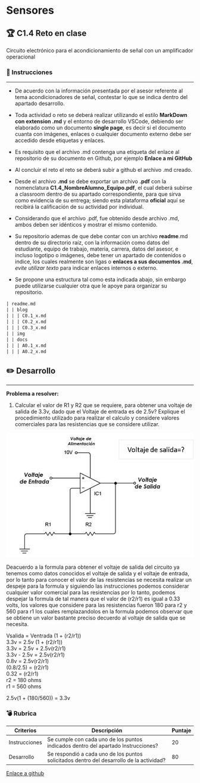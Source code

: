 # Sensores
## :trophy: C1.4 Reto en clase

Circuito electrónico para el acondicionamiento de señal con un amplificador operacional

### :blue_book: Instrucciones

___

- De acuerdo con la información presentada por el asesor referente al tema acondicionadores de señal, contestar lo que se indica dentro del apartado desarrollo.

- Toda actividad o reto se deberá realizar utilizando el estilo **MarkDown con extension .md** y el entorno de desarrollo VSCode, debiendo ser elaborado como un documento **single page**, es decir si el documento cuanta con imágenes, enlaces o cualquier documento externo debe ser accedido desde etiquetas y enlaces.
- Es requisito que el archivo .md contenga una etiqueta del enlace al repositorio de su documento en Github, por ejemplo **Enlace a mi GitHub**
- Al concluir el reto el reto se deberá subir a github el archivo .md creado.
- Desde el archivo **.md** se debe exportar un archivo **.pdf** con la nomenclatura **C1.4_NombreAlumno_Equipo.pdf**, el cual deberá subirse a classroom dentro de su apartado correspondiente, para que sirva como evidencia de su entrega; siendo esta plataforma **oficial** aquí se recibirá la calificación de su actividad por individual.
- Considerando que el archivo .pdf, fue obtenido desde archivo .md, ambos deben ser idénticos y mostrar el mismo contenido.
- Su repositorio ademas de que debe contar con un archivo **readme**.md dentro de su directorio raíz, con la información como datos del estudiante, equipo de trabajo, materia, carrera, datos del asesor, e incluso logotipo o imágenes, debe tener un apartado de contenidos o indice, los cuales realmente son ligas o **enlaces a sus documentos .md**, _evite utilizar texto_ para indicar enlaces internos o externo.
- Se propone una estructura tal como esta indicada abajo, sin embargo puede utilizarse cualquier otra que le apoye para organizar su repositorio.

```  
| readme.md
| | blog
| | | C0.1_x.md
| | | C0.2_x.md
| | | C0.3_x.md
| | img
| | docs
| | | A0.1_x.md
| | | A0.2_x.md
```


## :pencil2: Desarrollo

___

**Problema a resolver:**

1. Calcular el valor de R1 y R2 que se requiere, para obtener una voltaje de salida de 3.3v, dado que el Voltaje de entrada es de 2.5v? Explique el procedimiento utilizado para realizar el calculo y considere valores comerciales para las resistencias que se considere utilizar.

![Acondicionador_de_senal_AmOp](../Imgs/C1.x_CircuitoAcondicionadorAmOP.png)

Deacuerdo a la formula para obtener el voltaje de salida del circuito ya tenemos como datos conocidos el voltaje de salida y el voltaje de entrada, por lo tanto para conocer el valor de las resistencias se necesita realizar un despeje para la formula y siguiendo las instrucciones podemos considerar cualquier valor comercial para las resistencias por lo tanto, podemos despejar la formula de tal manera que el valor de (r2/r1) es igual a 0.33 volts, los valores que considere para las resistencias fueron 180 para r2 y 560 para r1 los cuales remplazandolos en la formula podemos observar que se obtiene un valor bastante preciso decuerdo al voltaje de salida que se necesita.

Vsalida = Ventrada (1 + (r2/r1))  
3.3v = 2.5v (1 + (r2/r1))   
3.3v = 2.5v + 2.5v(r2/r1)  
3.3v - 2.5v = 2.5v(r2/r1)  
0.8v = 2.5v(r2/r1)  
(0.8/2.5) = (r2/r1)     
0.32 = (r2/r1)  
r2 = 180 ohms  
r1 = 560 ohms  

2.5v(1 + (180/560)) = 3.3v


### :bomb: Rubrica

| Criterios     | Descripción                                                                                  | Puntaje |
| ------------- | -------------------------------------------------------------------------------------------- | ------- |
| Instrucciones | Se cumple con cada uno de los puntos indicados dentro del apartado Instrucciones?            | 20 |
| Desarrollo    | Se respondió a cada uno de los puntos solicitados dentro del desarrollo de la actividad?     | 80      |

[Enlace a github](https://github.com/JDavidDiaz/Sistemas-Programables)